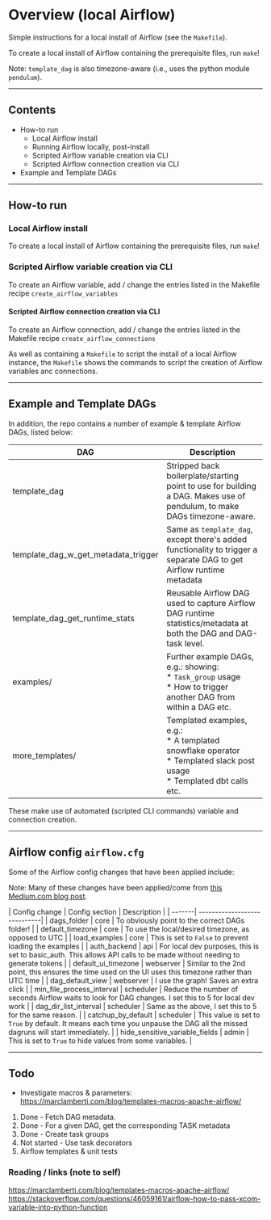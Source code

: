 # Overview (local Airflow)

Simple instructions for a local install of Airflow (see the `Makefile`).

To create a local install of Airflow containing the prerequisite files, run `make`!

Note: `template_dag` is also timezone-aware (i.e., uses the python module `pendulum`).

---

## Contents

* How-to run
    * Local Airflow install
    * Running Airflow locally, post-install
    * Scripted Airflow variable creation via CLI
    * Scripted Airflow connection creation via CLI
* Example and Template DAGs

---

## How-to run

### Local Airflow install

To create a local install of Airflow containing the prerequisite files, run `make`!

### Scripted Airflow variable creation via CLI

To create an Airflow variable, add / change the entries listed in the Makefile recipe `create_airflow_variables`

#### Scripted Airflow connection creation via CLI

To create an Airflow connection, add / change the entries listed in the Makefile recipe `create_airflow_connections`

As well as containing a `Makefile` to script the install of a local Airflow instance, the `Makefile` shows the commands to script the creation of Airflow variables anc connections.

---

## Example and Template DAGs

In addition, the repo contains a number of example & template Airflow DAGs, listed below:

| DAG | Description                  |
| -------| -----------------------------|
| template_dag | Stripped back boilerplate/starting point to use for building a DAG. Makes use of pendulum, to make DAGs timezone-aware. |
| template_dag_w_get_metadata_trigger | Same as `template_dag`, except there's added functionality to trigger a separate DAG to get Airflow runtime metadata |
| template_dag_get_runtime_stats | Reusable Airflow DAG used to capture Airflow DAG runtime statistics/metadata at both the DAG and DAG-task level. |
| examples/ | Further example DAGs, e.g.: showing:<br/>* `Task_group` usage<br/>* How to trigger another DAG from within a DAG etc. |
| more_templates/ | Templated examples, e.g.:<br/>* A templated snowflake operator<br/>* Templated slack post usage<br/>* Templated dbt calls etc. |

These make use of automated (scripted CLI commands) variable and connection creation.

---

## Airflow config `airflow.cfg`

Some of the Airflow config changes that have been applied include:

Note: Many of these changes have been applied/come from [this Medium.com blog post](https://medium.com/@agordienko/apache-airflow-cheatsheet-205f82d6edda).

| Config change | Config section | Description                  |
| -------| -----------------------------|
| dags_folder | core | To obviously point to the correct DAGs folder! |
| default_timezone | core | To use the local/desired timezone, as opposed to UTC |
| load_examples | core | This is set to `False` to prevent loading the examples |
| auth_backend | api | For local dev purposes, this is set to basic_auth. This allows API calls to be made without needing to generate tokens |
| default_ui_timezone | webserver | Similar to the 2nd point, this ensures the time used on the UI uses this timezone rather than UTC time |
| dag_default_view | webserver | I use the graph! Saves an extra click |
| min_file_process_interval | scheduler | Reduce the number of seconds Airflow waits to look for DAG changes. I set this to 5 for local dev work |
| dag_dir_list_interval | scheduler | Same as the above, I set this to 5 for the same reason. |
| catchup_by_default | scheduler | This value is set to `True` by default.  It means each time you unpause the DAG all the missed dagruns will start immediately. |
| hide_sensitive_variable_fields | admin | This is set to `True` to hide values from some variables. |

---

## Todo

* Investigate macros & parameters: https://marclamberti.com/blog/templates-macros-apache-airflow/

1. Done - Fetch DAG metadata.
2. Done - For a given DAG, get the corresponding TASK metadata
3. Done - Create task groups
4. Not started - Use task decorators
5. Airflow templates & unit tests

### Reading / links (note to self)

https://marclamberti.com/blog/templates-macros-apache-airflow/
https://stackoverflow.com/questions/46059161/airflow-how-to-pass-xcom-variable-into-python-function
